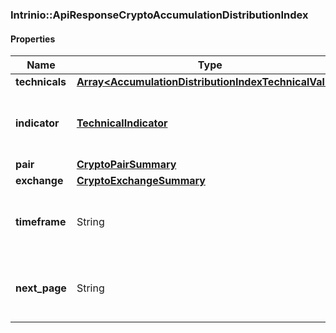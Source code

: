 

[//]: # (CLASS:Intrinio::ApiResponseCryptoAccumulationDistributionIndex)

[//]: # (KIND:object)

### Intrinio::ApiResponseCryptoAccumulationDistributionIndex

#### Properties

[//]: # (START_DEFINITION)

Name | Type | Description
------------ | ------------- | -------------
**technicals** | [**Array&lt;AccumulationDistributionIndexTechnicalValue&gt;**](AccumulationDistributionIndexTechnicalValue.md) |  &nbsp;
**indicator** | [**TechnicalIndicator**](TechnicalIndicator.md) | The name and symbol of the technical indicator &nbsp;
**pair** | [**CryptoPairSummary**](CryptoPairSummary.md) |  &nbsp;
**exchange** | [**CryptoExchangeSummary**](CryptoExchangeSummary.md) |  &nbsp;
**timeframe** | String | The time interval for the crypto currency prices &nbsp;
**next_page** | String | The token required to request the next page of the data &nbsp;

[//]: # (END_DEFINITION)


[//]: # (CONTAINED_CLASS:Intrinio::AccumulationDistributionIndexTechnicalValue)


[//]: # (CONTAINED_CLASS:Intrinio::TechnicalIndicator)


[//]: # (CONTAINED_CLASS:Intrinio::CryptoPairSummary)


[//]: # (CONTAINED_CLASS:Intrinio::CryptoExchangeSummary)



